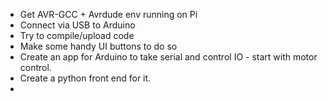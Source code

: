 * Get AVR-GCC + Avrdude env running on Pi
* Connect via USB to Arduino
* Try to compile/upload code
* Make some handy UI buttons to do so
* Create an app for Arduino to take serial and control IO - start with motor control.
* Create a python front end for it.
*
